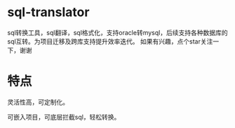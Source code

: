 # sql-translator
sql转换工具，sql翻译，sql格式化，支持oracle转mysql，后续支持各种数据库的sql互转。为项目迁移及跨库支持提升效率迭代。 如果有兴趣，点个star关注一下，谢谢

# 特点

灵活性高，可定制化。

可嵌入项目，可底层拦截sql，轻松转换。


